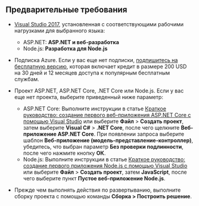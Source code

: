 ## <a name="prerequisites"></a>Предварительные требования

* [Visual Studio 2017](https://visualstudio.microsoft.com/downloads/?utm_medium=microsoft&utm_source=docs.microsoft.com&utm_campaign=inline+link&utm_content=download+vs2017), установленная с соответствующими рабочими нагрузками для выбранного языка:
  * ASP.NET: **ASP.NET и веб-разработка**
  * Node.js: **Разработка для Node.js**

* Подписка Azure. Если у вас еще нет подписки, [подпишитесь на бесплатную версию](https://azure.microsoft.com/free/dotnet/), которая включает кредит в размере 200 USD на 30 дней и 12 месяцев доступа к популярным бесплатным службам.

* Проект ASP.NET, ASP.NET Core, .NET Core или Node.js. Если у вас еще нет проекта, выберите приведенный ниже параметр:
  * ASP.NET Core: Выполните инструкции в статье [Краткое руководство: создание первого веб-приложения ASP.NET Core с помощью Visual Studio](../../ide/quickstart-aspnet-core.md) или выберите **Файл** > **Создать проект**, затем выберите **Visual C#** > **.NET Core**, после чего щелкните **Веб-приложение ASP.NET Core**. При появлении запроса выберите шаблон **Веб-приложение (модель-представление-контроллер)**, убедитесь, что выбран параметр **Без проверки подлинности**, после чего нажмите кнопку **ОК**.
  * Node.js: Выполните инструкции в статье [Краткое руководство: создание первого приложения Node.js с помощью Visual Studio](../../ide/quickstart-nodejs.md) или выберите **Файл** > **Создать проект**, затем **JavaScript**, после чего выберите пункт **Пустое веб-приложение Node.js**.

* Прежде чем выполнять действия по развертыванию, выполните сборку проекта с помощью команды **Сборка > Построить решение**.